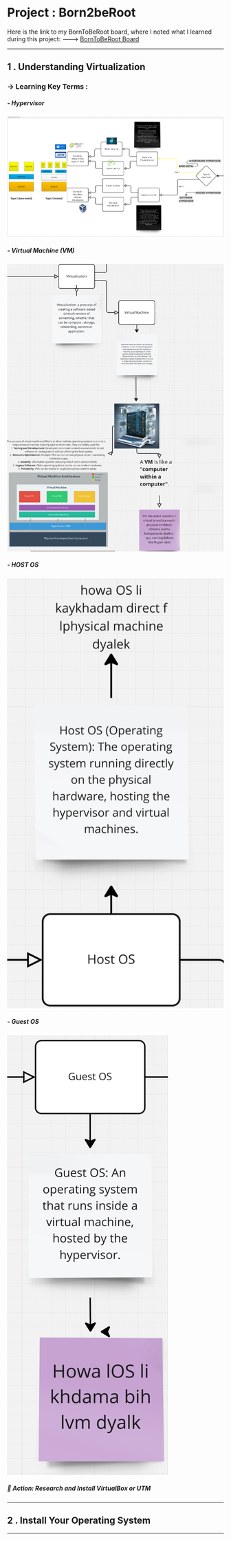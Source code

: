 # Project : Born2beRoot

Here is the link to my BornToBeRoot board, where I noted what I learned during this project: ---> [BornToBeRoot Board]([https://miro.com/app/board/uXjVLzBvyb8=/?share_link_id=54254928097](https://miro.com/app/board/uXjVLzBvyb8=/?share_link_id=54254928097))

---

## 1 . Understanding Virtualization
### -> Learning Key Terms :
##### - Hypervisor

![](attachment/f9eed078f3290875a208d037cecb9460.png)

##### - Virtual Machine (VM)

![](attachment/72ad77d81e5d6fcf6d8c43fe876d000f.png)
##### - HOST OS

![](attachment/47353b2b001a30e6b216e715d6d86f2e.png)

##### - Guest OS

![](attachment/86f974c205df545dfe5cb66e4b9cb1bf.png)

##### 📝 Action: Research and Install VirtualBox or UTM

---

## 2 . Install Your Operating System



---